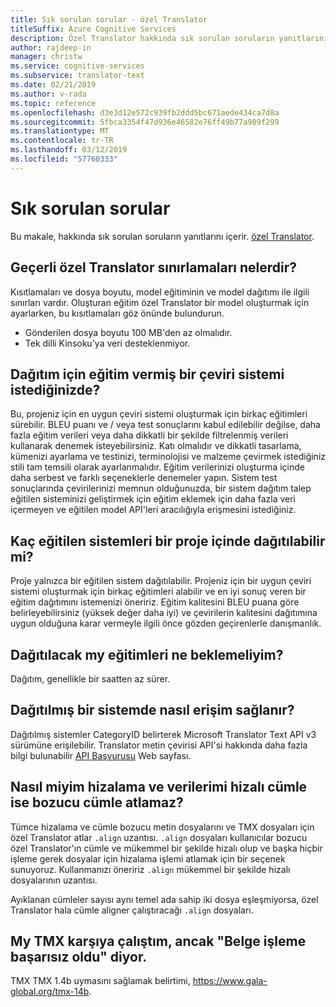 ```yaml
---
title: Sık sorulan sorular - özel Translator
titleSuffix: Azure Cognitive Services
description: Özel Translator hakkında sık sorulan soruların yanıtlarını sağlar.
author: rajdeep-in
manager: christw
ms.service: cognitive-services
ms.subservice: translator-text
ms.date: 02/21/2019
ms.author: v-rada
ms.topic: reference
ms.openlocfilehash: d3e3d12e572c939fb2ddd5bc671aede434ca7d8a
ms.sourcegitcommit: 5fbca3354f47d936e46582e76ff49b77a989f299
ms.translationtype: MT
ms.contentlocale: tr-TR
ms.lasthandoff: 03/12/2019
ms.locfileid: "57760333"
---
```

# <a name="frequently-asked-questions"></a>Sık sorulan sorular

Bu makale, hakkında sık sorulan soruların yanıtlarını içerir. [özel Translator](https://portal.customtranslator.azure.ai).

## <a name="what-are-the-current-restrictions-in-custom-translator"></a>Geçerli özel Translator sınırlamaları nelerdir?

Kısıtlamaları ve dosya boyutu, model eğitiminin ve model dağıtımı ile ilgili sınırları vardır. Oluşturan eğitim özel Translator bir model oluşturmak için ayarlarken, bu kısıtlamaları göz önünde bulundurun.

- Gönderilen dosya boyutu 100 MB'den az olmalıdır.
- Tek dilli Kinsoku'ya veri desteklenmiyor.

## <a name="when-should-i-request-deployment-for-a-translation-system-that-has-been-trained"></a>Dağıtım için eğitim vermiş bir çeviri sistemi istediğinizde?

Bu, projeniz için en uygun çeviri sistemi oluşturmak için birkaç eğitimleri sürebilir. BLEU puanı ve / veya test sonuçlarını kabul edilebilir değilse, daha fazla eğitim verileri veya daha dikkatli bir şekilde filtrelenmiş verileri kullanarak denemek isteyebilirsiniz. Katı olmalıdır ve dikkatli tasarlama, kümenizi ayarlama ve testinizi, terminolojisi ve malzeme çevirmek istediğiniz stili tam temsili olarak ayarlanmalıdır. Eğitim verilerinizi oluşturma içinde daha serbest ve farklı seçeneklerle denemeler yapın. Sistem test sonuçlarında çevirilerinizi memnun olduğunuzda, bir sistem dağıtım talep eğitilen sisteminizi geliştirmek için eğitim eklemek için daha fazla veri içermeyen ve eğitilen model API'leri aracılığıyla erişmesini istediğiniz.

## <a name="how-many-trained-systems-can-be-deployed-in-a-project"></a>Kaç eğitilen sistemleri bir proje içinde dağıtılabilir mi?

Proje yalnızca bir eğitilen sistem dağıtılabilir. Projeniz için bir uygun çeviri sistemi oluşturmak için birkaç eğitimleri alabilir ve en iyi sonuç veren bir eğitim dağıtımını istemenizi öneririz. Eğitim kalitesini BLEU puana göre belirleyebilirsiniz (yüksek değer daha iyi) ve çevirilerin kalitesini dağıtımına uygun olduğuna karar vermeyle ilgili önce gözden geçirenlerle danışmanlık.

## <a name="when-can-i-expect-my-trainings-to-be-deployed"></a>Dağıtılacak my eğitimleri ne beklemeliyim?

Dağıtım, genellikle bir saatten az sürer.

## <a name="how-do-you-access-a-deployed-system"></a>Dağıtılmış bir sistemde nasıl erişim sağlanır?

Dağıtılmış sistemler CategoryID belirterek Microsoft Translator Text API v3 sürümüne erişilebilir. Translator metin çevirisi API'si hakkında daha fazla bilgi bulunabilir [API Başvurusu](https://docs.microsoft.com/azure/cognitive-services/translator/reference/v3-0-reference) Web sayfası.

## <a name="how-do-i-skip-alignment-and-sentence-breaking-if-my-data-is-already-sentence-aligned"></a>Nasıl miyim hizalama ve verilerimi hizalı cümle ise bozucu cümle atlamaz?

Tümce hizalama ve cümle bozucu metin dosyalarını ve TMX dosyaları için özel Translator atlar `.align` uzantısı. `.align` dosyaları kullanıcılar bozucu özel Translator'ın cümle ve mükemmel bir şekilde hizalı olup ve başka hiçbir işleme gerek dosyalar için hizalama işlemi atlamak için bir seçenek sunuyoruz. Kullanmanızı öneririz `.align` mükemmel bir şekilde hizalı dosyalarının uzantısı.

Ayıklanan cümleler sayısı aynı temel ada sahip iki dosya eşleşmiyorsa, özel Translator hala cümle aligner çalıştıracağı `.align` dosyaları.

## <a name="i-tried-uploading-my-tmx-but-it-says-document-processing-failed"></a>My TMX karşıya çalıştım, ancak "Belge işleme başarısız oldu" diyor.

TMX TMX 1.4b uymasını sağlamak belirtimi, <https://www.gala-global.org/tmx-14b>.
